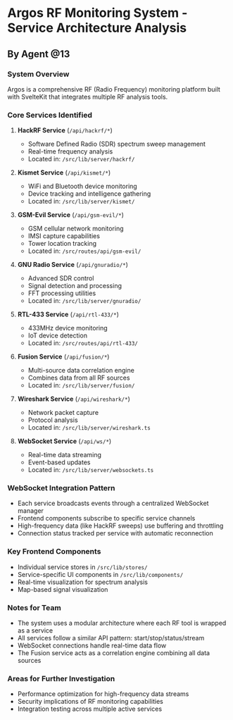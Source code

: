 # Argos RF Monitoring System - Service Architecture Analysis
## By Agent @13

### System Overview
Argos is a comprehensive RF (Radio Frequency) monitoring platform built with SvelteKit that integrates multiple RF analysis tools.

### Core Services Identified

1. **HackRF Service** (`/api/hackrf/*`)
   - Software Defined Radio (SDR) spectrum sweep management
   - Real-time frequency analysis
   - Located in: `/src/lib/server/hackrf/`

2. **Kismet Service** (`/api/kismet/*`)
   - WiFi and Bluetooth device monitoring
   - Device tracking and intelligence gathering
   - Located in: `/src/lib/server/kismet/`

3. **GSM-Evil Service** (`/api/gsm-evil/*`)
   - GSM cellular network monitoring
   - IMSI capture capabilities
   - Tower location tracking
   - Located in: `/src/routes/api/gsm-evil/`

4. **GNU Radio Service** (`/api/gnuradio/*`)
   - Advanced SDR control
   - Signal detection and processing
   - FFT processing utilities
   - Located in: `/src/lib/server/gnuradio/`

5. **RTL-433 Service** (`/api/rtl-433/*`)
   - 433MHz device monitoring
   - IoT device detection
   - Located in: `/src/routes/api/rtl-433/`

6. **Fusion Service** (`/api/fusion/*`)
   - Multi-source data correlation engine
   - Combines data from all RF sources
   - Located in: `/src/lib/server/fusion/`

7. **Wireshark Service** (`/api/wireshark/*`)
   - Network packet capture
   - Protocol analysis
   - Located in: `/src/lib/server/wireshark.ts`

8. **WebSocket Service** (`/api/ws/*`)
   - Real-time data streaming
   - Event-based updates
   - Located in: `/src/lib/server/websockets.ts`

### WebSocket Integration Pattern
- Each service broadcasts events through a centralized WebSocket manager
- Frontend components subscribe to specific service channels
- High-frequency data (like HackRF sweeps) use buffering and throttling
- Connection status tracked per service with automatic reconnection

### Key Frontend Components
- Individual service stores in `/src/lib/stores/`
- Service-specific UI components in `/src/lib/components/`
- Real-time visualization for spectrum analysis
- Map-based signal visualization

### Notes for Team
- The system uses a modular architecture where each RF tool is wrapped as a service
- All services follow a similar API pattern: start/stop/status/stream
- WebSocket connections handle real-time data flow
- The Fusion service acts as a correlation engine combining all data sources

### Areas for Further Investigation
- Performance optimization for high-frequency data streams
- Security implications of RF monitoring capabilities
- Integration testing across multiple active services